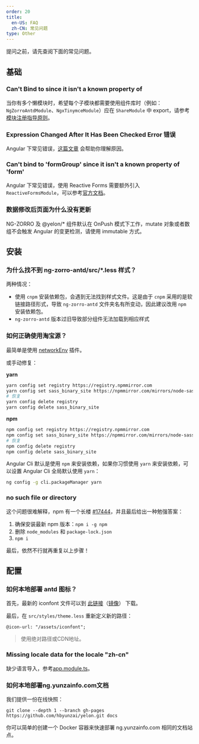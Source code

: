 ```yaml
---
order: 20
title:
  en-US: FAQ
  zh-CN: 常见问题
type: Other
---
```


提问之前，请先查阅下面的常见问题。

## 基础

### Can't Bind to since it isn't a known property of

当你有多个懒模块时，希望每个子模块都需要使用组件库时（例如：`NgZorroAntdModule`、`NgxTinymceModule`）应在 `ShareModule` 中 export，请参考[模块注册指导原则](/docs/module)。

### Expression Changed After It Has Been Checked Error 错误

Angular 下常见错误，[这篇文章](https://blog.angularindepth.com/everything-you-need-to-know-about-the-expressionchangedafterithasbeencheckederror-error-e3fd9ce7dbb4) 会帮助你理解原因。

### Can't bind to 'formGroup' since it isn't a known property of 'form'

Angular 下常见错误，使用 Reactive Forms 需要额外引入 `ReactiveFormsModule`，可以参考[官方文档](https://angular.io/guide/reactive-forms)。

### 数据修改后页面为什么没有更新

NG-ZORRO 及 @yelon/* 组件默认在 OnPush 模式下工作，mutate 对象或者数组不会触发 Angular 的变更检测，请使用 immutable 方式。

## 安装

### 为什么找不到 ng-zorro-antd/src/*.less 样式？

两种情况：

- 使用 `cnpm` 安装依赖包，会遇到无法找到样式文件。这是由于 `cnpm` 采用的是软链接路径形式，导致 `ng-zorro-antd` 文件夹名有所变动，因此建议改用 `npm` 安装依赖包。
- `ng-zorro-antd` 版本过旧导致部分组件无法加载到相应样式

### 如何正确使用淘宝源？

最简单是使用 [networkEnv](/cli/plugin#networkEnv) 插件。

或手动修复：

**yarn**

```bash
yarn config set registry https://registry.npmmirror.com
yarn config set sass_binary_site https://npmmirror.com/mirrors/node-sass
# 恢复
yarn config delete registry
yarn config delete sass_binary_site
```

**npm**

```bash
npm config set registry https://registry.npmmirror.com
npm config set sass_binary_site https://npmmirror.com/mirrors/node-sass
# 恢复
npm config delete registry
npm config delete sass_binary_site
```

Angular Cli 默认是使用 `npm` 来安装依赖，如果你习惯使用 `yarn` 来安装依赖，可以设置 Angular Cli 全局默认使用 `yarn`：

```bash
ng config -g cli.packageManager yarn
```

### no such file or directory

这个问题很难解释，npm 有一个长楼 [#17444](https://github.com/npm/npm/issues/17444#issuecomment-393761515)，并且最后给出一种勉强答案：

1. 确保安装最新 npm 版本：`npm i -g npm`
2. 删除 `node_modules` 和 `package-lock.json`
3. `npm i`

最后，依然不行就再重复以上步骤！

## 配置

### 如何本地部署 antd 图标？

首先，最新的 iconfont 文件可以到 [此链接](https://ant.design/docs/spec/download-cn)（[镜像](http://ant-design.gitee.io/docs/spec/download-cn)） 下载。

最后，在 `src/styles/theme.less` 重新定义新的路径：

```less
@icon-url: "/assets/iconfont";
```

> 使用绝对路径或CDN地址。

### Missing locale data for the locale "zh-cn"

缺少语言导入，参考[app.module.ts](https://github.com/hbyunzai/ng-yunzai/blob/master/src/app/app.module.ts#L6-L25)。

### 如何本地部署ng.yunzainfo.com文档

我们提供一份在线快照：

```barsh
git clone --depth 1 --branch gh-pages https://github.com/hbyunzai/yelon.git docs
```

你可以简单的创建一个 Docker 容器来快速部署 ng.yunzainfo.com 相同的文档站点。
